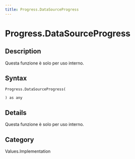 ```yaml
---
title: Progress.DataSourceProgress
---
```


# Progress.DataSourceProgress


## Description

Questa funzione è solo per uso interno.


## Syntax

```powerquery
Progress.DataSourceProgress(

) as any
```


## Details

Questa funzione è solo per uso interno.



## Category
Values.Implementation
